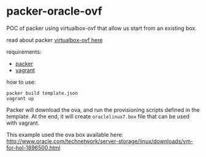 # packer-oracle-ovf

POC of packer using virtualbox-ovf that allow us start from an existing box.

read about packer [virtualbox-ovf here](https://www.packer.io/docs/builders/virtualbox-ovf.html)

requirements:
- [packer](https://packer.io)
- [vagrant](https://vagrantup.com)

how to use:

```
packer build template.json
vagrant up
```

Packer will download the ova, and run the provisioning scripts defined in the template.
At the end, it will create `oraclelinux7.box` file that can be used with vagrant.


This example used the ova box available here:
http://www.oracle.com/technetwork/server-storage/linux/downloads/vm-for-hol-1896500.html
